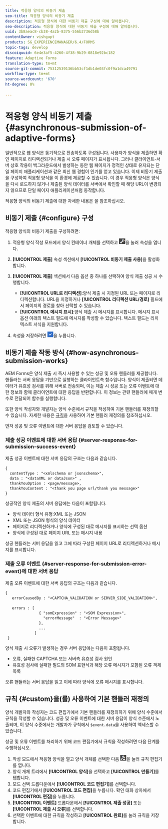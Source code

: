 ```yaml
---
title: 적응형 양식의 비동기 제출
seo-title: 적응형 양식의 비동기 제출
description: 적응형 양식에 대한 비동기 제출 구성에 대해 알아봅니다.
seo-description: 적응형 양식에 대한 비동기 제출 구성에 대해 알아봅니다.
uuid: 3b8aeac8-cb38-4a2b-8375-556b2736d58b
contentOwner: vishgupt
products: SG_EXPERIENCEMANAGER/6.4/FORMS
topic-tags: develop
discoiquuid: 6e4e3af5-4260-4f38-9b29-0818e92bc182
feature: Adaptive Forms
translation-type: tm+mt
source-git-commit: 75312539136bb53cf1db1de03fc0f9a1dca49791
workflow-type: tm+mt
source-wordcount: '670'
ht-degree: 0%

---
```



# 적응형 양식 비동기 제출 {#asynchronous-submission-of-adaptive-forms}

일반적으로 웹 양식은 동기적으로 전송하도록 구성됩니다. 사용자가 양식을 제출하면 확인 페이지로 리디렉션되거나 제출 시 오류 페이지가 표시됩니다. 그러나 클라이언트-서버 상호 작용이 백그라운드에서 발생하는 동안 웹 페이지가 정적인 상태로 유지되는 단일 페이지 애플리케이션과 같은 최신 웹 경험이 인기를 얻고 있습니다. 이제 비동기 제출을 구성하여 적응형 양식을 이 환경에 제공할 수 있습니다. 이 경우 적응형 양식은 양식을 다시 로드하지 않거나 제출된 양식 데이터를 서버에서 확인할 때 해당 URL이 변경되지 않으므로 단일 페이지 애플리케이션처럼 동작합니다.

적응형 양식의 비동기 제출에 대한 자세한 내용은 을 참조하십시오.

## 비동기 제출 {#configure} 구성

적응형 양식의 비동기 제출을 구성하려면:

1. 적응형 양식 작성 모드에서 양식 컨테이너 개체를 선택하고 ![cmppr1](assets/cmppr1.png)을 눌러 속성을 엽니다.
1. **[!UICONTROL 제출]** 속성 섹션에서 **[!UICONTROL 비동기 제출 사용]**&#x200B;을 활성화합니다.
1. **[!UICONTROL 제출]** 섹션에서 다음 옵션 중 하나를 선택하여 양식 제출 성공 시 수행합니다.

   * **[!UICONTROL URL로 리디렉션]**:양식 제출 시 지정된 URL 또는 페이지로 리디렉션합니다. URL을 지정하거나 **[!UICONTROL 리디렉션 URL/경로]** 필드에서 페이지의 경로를 찾아 선택할 수 있습니다.
   * **[!UICONTROL 메시지 표시]**:양식 제출 시 메시지를 표시합니다. 메시지 표시 옵션 아래의 텍스트 필드에 메시지를 작성할 수 있습니다. 텍스트 필드는 리치 텍스트 서식을 지원합니다.

1. 속성을 저장하려면 ![check-button1](assets/check-button1.png)을 누릅니다.

## 비동기 제출 작동 방식 {#how-asynchronous-submission-works}

AEM Forms은 양식 제출 시 즉시 사용할 수 있는 성공 및 오류 핸들러를 제공합니다. 핸들러는 서버 응답을 기반으로 실행하는 클라이언트측 함수입니다. 양식이 제출되면 데이터가 유효성 검사를 위해 서버로 전송되며, 이는 제출 시 성공 또는 오류 이벤트에 대한 정보와 함께 클라이언트에 대한 응답을 반환합니다. 이 정보는 관련 핸들러에 매개 변수로 전달되어 함수를 실행합니다.

또한 양식 작성자와 개발자는 양식 수준에서 규칙을 작성하여 기본 핸들러를 재정의할 수 있습니다. 자세한 내용은 [규칙](#custom)을 사용하여 기본 핸들러 재정의를 참조하십시오.

먼저 성공 및 오류 이벤트에 대한 서버 응답을 검토할 수 있습니다.

### 제출 성공 이벤트에 대한 서버 응답 {#server-response-for-submission-success-event}

제출 성공 이벤트에 대한 서버 응답의 구조는 다음과 같습니다.

```
{
  contentType : "<xmlschema or jsonschema>", 
  data : "<dataXML or dataJson>" , 
  thankYouOption : <page/message>, 
  thankYouContent : "<thank you page url/thank you message>"
}
```

성공적인 양식 제출의 서버 응답에는 다음이 포함됩니다.

* 양식 데이터 형식 유형:XML 또는 JSON
* XML 또는 JSON 형식의 양식 데이터
* 페이지로 리디렉션하거나 양식에 구성된 대로 메시지를 표시하는 선택 옵션
* 양식에 구성된 대로 페이지 URL 또는 메시지 내용

성공 핸들러는 서버 응답을 읽고 그에 따라 구성된 페이지 URL로 리디렉션하거나 메시지를 표시합니다.

### 제출 오류 이벤트 {#server-response-for-submission-error-event}에 대한 서버 응답

제출 오류 이벤트에 대한 서버 응답의 구조는 다음과 같습니다.

```
{
   errorCausedBy : "<CAPTCHA_VALIDATION or SERVER_SIDE_VALIDATION>",

   errors : [
               { "somExpression" : "<SOM Expression>",
                 "errorMessage"  : "<Error Message>"
               },
               ...
             ]
 }
```

양식 제출 시 오류가 발생하는 경우 서버 응답에는 다음이 포함됩니다.

* 오류, 실패한 CAPTCHA 또는 서버측 유효성 검사 원인
* 유효성 검사에 실패한 필드의 SOM 표현식과 해당 오류 메시지가 포함된 오류 객체 목록

오류 핸들러는 서버 응답을 읽고 이에 따라 양식에 오류 메시지를 표시합니다.

## 규칙 {#custom}을(를) 사용하여 기본 핸들러 재정의

양식 개발자와 작성자는 코드 편집기에서 기본 핸들러를 재정의하기 위해 양식 수준에서 규칙을 작성할 수 있습니다. 성공 및 오류 이벤트에 대한 서버 응답이 양식 수준에서 노출되며, 이 양식 수준에서는 개발자가 규칙에서 `$event.data`을 사용하여 액세스할 수 있습니다.

성공 및 오류 이벤트를 처리하기 위해 코드 편집기에서 규칙을 작성하려면 다음 단계를 수행하십시오.

1. 작성 모드에서 적응형 양식을 열고 양식 개체를 선택한 다음 ![edit-rules1](assets/edit-rules1.png)을 눌러 규칙 편집기를 엽니다.
1. 양식 개체 트리에서 **[!UICONTROL 양식]**&#x200B;을 선택하고 **[!UICONTROL 만들기]**&#x200B;를 탭합니다.
1. 모드 선택 드롭다운에서 **[!UICONTROL 코드 편집기]**&#x200B;를 선택합니다.
1. 코드 편집기에서 **[!UICONTROL 코드 편집]**&#x200B;을 누릅니다. 확인 대화 상자에서 **[!UICONTROL 편집]**&#x200B;을 누릅니다.
1. **[!UICONTROL 이벤트]** 드롭다운에서 **[!UICONTROL 제출 성공]** 또는 **[!UICONTROL 제출 시 오류]**&#x200B;를 선택합니다.
1. 선택한 이벤트에 대한 규칙을 작성하고 **[!UICONTROL 완료]**&#x200B;를 눌러 규칙을 저장합니다.

